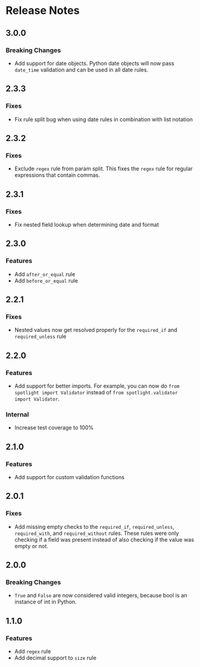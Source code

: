 # Release Notes

## 3.0.0
### Breaking Changes
- Add support for date objects. Python date objects will now pass `date_time` validation and can be used in all date rules.

## 2.3.3
### Fixes
- Fix rule split bug when using date rules in combination with list notation 

## 2.3.2
### Fixes
- Exclude `regex` rule from param split. This fixes the `regex` rule for regular expressions that contain commas.

## 2.3.1
### Fixes
- Fix nested field lookup when determining date and format

## 2.3.0
### Features
- Add `after_or_equal` rule
- Add `before_or_equal` rule

## 2.2.1
### Fixes
- Nested values now get resolved properly for the `required_if` and `required_unless` rule

## 2.2.0
### Features
- Add support for better imports. For example, you can now do `from spotlight import Validator` instead of `from spotlight.validator import Validator`.

### Internal
- Increase test coverage to 100%

## 2.1.0
### Features
- Add support for custom validation functions

## 2.0.1
### Fixes
- Add missing empty checks to the `required_if`, `required_unless`, `required_with`, and `required_without` rules. These rules were only checking if a field was present instead of also checking if the value was empty or not.

## 2.0.0
### Breaking Changes
- `True` and `False` are now considered valid integers, because bool is an instance of int in Python.

## 1.1.0
### Features
- Add `regex` rule
- Add decimal support to `size` rule